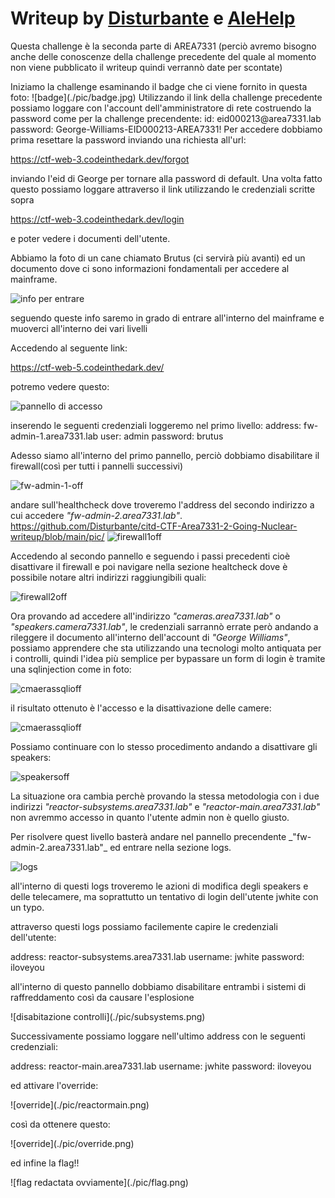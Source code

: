 # Writeup by [Disturbante](https://github.com/Disturbante) e [AleHelp](https://github.com/AleHelp)

Questa challenge è la seconda parte di AREA7331 (perciò avremo bisogno anche delle conoscenze della challenge precedente del quale al momento non viene pubblicato il writeup quindi verrannò date per scontate)
<!-->
Iniziamo la challenge esaminando il badge che ci viene fornito in questa foto:

![badge](./pic/badge.jpg)

Utilizzando il link della challenge precedente possiamo loggare con l'account dell'amministratore di rete costruendo la password come per la challenge precendente:

    id:
      eid000213@area7331.lab
    password:
      George-Williams-EID000213-AREA7331!
Per accedere dobbiamo prima resettare la password inviando una richiesta all'url:
<!-->
https://ctf-web-3.codeinthedark.dev/forgot
<!-->
inviando l'eid di George per tornare alla password di default.

Una volta fatto questo possiamo loggare attraverso il link utilizzando le credenziali scritte sopra 
<!-->
https://ctf-web-3.codeinthedark.dev/login
<!-->
e poter vedere i documenti dell'utente.
<!-->
Abbiamo la foto di un cane chiamato Brutus (ci servirà più avanti)
ed un documento dove ci sono informazioni fondamentali per accedere al mainframe.

![info per entrare](./pic/mainframeinfo.png)

seguendo queste info saremo in grado di entrare all'interno del mainframe e muoverci all'interno dei vari livelli
<!-->
Accedendo al seguente link:
<!-->
https://ctf-web-5.codeinthedark.dev/
<!-->
potremo vedere questo:
<!-->
![pannello di accesso](./pic/mainframelogin.png)
<!-->
inserendo le seguenti credenziali loggeremo nel primo livello:
    address:
        fw-admin-1.area7331.lab
    user:
        admin
    password:
        brutus
<!-->
Adesso siamo all'interno del primo pannello, perciò dobbiamo disabilitare il firewall(così per tutti i pannelli successivi)

![fw-admin-1-off](./pic/mainframe-fwadmin1.png)

andare sull'healthcheck dove troveremo l'address del secondo indirizzo a cui accedere _"fw-admin-2.area7331.lab"_.
https://github.com/Disturbante/citd-CTF-Area7331-2-Going-Nuclear-writeup/blob/main/pic/
![firewall1off](./pic/mainframe-firewalloff.png)


Accedendo al secondo pannello e seguendo i passi precedenti cioè disattivare il firewall e poi navigare nella sezione healtcheck dove è possibile notare altri indirizzi raggiungibili quali:

![firewall2off](./pic/mainframe-fwfirewalloff2.png)

Ora provando ad accedere all'indirizzo _"cameras.area7331.lab"_ o _"speakers.camera7331.lab"_, le credenziali sarrannò errate però andando a rileggere il documento all'interno dell'account di _"George Williams"_, possiamo apprendere che sta utilizzando una tecnologi molto antiquata per i controlli, quindi l'idea più semplice per bypassare un form  di login è tramite una sqlinjection come in foto:

![cmaerassqlioff](./pic/cameras-accessviaSqli.png)

il risultato ottenuto è l'accesso e la disattivazione delle camere:

![cmaerassqlioff](./pic/camerasoff.png)

Possiamo continuare con lo stesso procedimento andando a disattivare gli speakers:

![speakersoff](./pic/speakersoff.png)

La situazione ora cambia perchè provando la stessa metodologia con i due indirizzi _"reactor-subsystems.area7331.lab"_ e _"reactor-main.area7331.lab"_ non avremmo accesso in quanto l'utente admin non è quello giusto.
<!-->
Per risolvere quest livello basterà andare nel pannello precendente _"fw-admin-2.area7331.lab"_ ed entrare nella sezione logs.
<!-->
![logs](./pic/logs.png)
<!-->
all'interno di questi logs troveremo le azioni di modifica degli speakers e delle telecamere, ma soprattutto un tentativo di login dell'utente jwhite con un typo.
<!-->
attraverso questi logs possiamo facilemente capire le credenziali dell'utente:
<!-->   
    address:
        reactor-subsystems.area7331.lab
    username:
        jwhite
    password:
        iloveyou
<!-->
all'interno di questo pannello dobbiamo disabilitare entrambi i sistemi di raffreddamento così da causare l'esplosione
<!-->
![disabitazione controlli](./pic/subsystems.png)
<!-->
Successivamente possiamo loggare nell'ultimo address con le seguenti credenziali:
<!-->
    address:
        reactor-main.area7331.lab
    username:
        jwhite
    password:
        iloveyou
<!-->
ed attivare l'override:
<!-->
![override](./pic/reactormain.png)
<!-->
così da ottenere questo:
<!-->
![override](./pic/override.png)
<!-->
ed infine la flag!!
<!-->
![flag redactata ovviamente](./pic/flag.png)
<!-->

